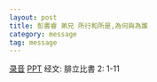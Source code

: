 ```yaml
---
layout: post
title: 彭書睿 弟兄 所行和所是,為何與為誰
category: message
tag: message
---
```


[录音](https://drive.google.com/open?id=1G7ss4rwx5beN_fEKA4TviPxK6rZn_8Mg) [PPT](https://drive.google.com/open?id=1oidtQE9t0NVyOvff_vasZPLdFr58dihy) 经文: 腓立比書 2: 1-11
